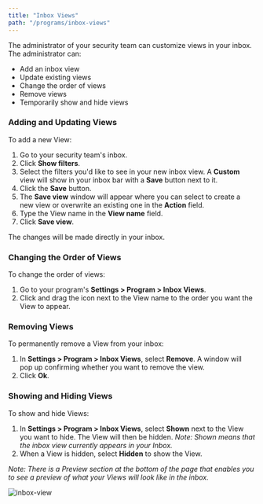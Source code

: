 ```yaml
---
title: "Inbox Views"
path: "/programs/inbox-views"
---
```


The administrator of your security team can customize views in your inbox. The administrator can:
* Add an inbox view
* Update existing views
* Change the order of views
* Remove views
* Temporarily show and hide views

### Adding and Updating Views
To add a new View:
1. Go to your security team's inbox.
2. Click **Show filters**.
3. Select the filters you'd like to see in your new inbox view. A **Custom** view will show in your inbox bar with a **Save** button next to it.
4. Click the **Save** button.
5. The **Save view** window will appear where you can select to create a new view or overwrite an existing one in the **Action** field. 
6. Type the View name in the **View name** field.
7. Click **Save view**. 

The changes will be made directly in your inbox. 

### Changing the Order of Views
To change the order of views:
1. Go to your program's **Settings > Program > Inbox Views**. 
2. Click and drag the icon next to the View name to the order you want the View to appear.  

### Removing Views
To permanently remove a View from your inbox:
1. In **Settings > Program > Inbox Views**, select **Remove**. A window will pop up confirming whether you want to remove the view. 
2. Click **Ok**. 

### Showing and Hiding Views
To show and hide Views: 
1. In **Settings > Program > Inbox Views**, select **Shown** next to the View you want to hide. The View will then be hidden. *Note: Shown means that the inbox view currently appears in your Inbox.* 
2. When a View is hidden, select **Hidden** to show the View.


*Note: There is a *Preview* section at the bottom of the page that enables you to see a preview of what your Views will look like in the inbox.* 

![inbox-view](https://github.com/Hacker0x01/docs.hackerone.com/blob/master/docs/programs/images/inbox-views.png?raw=true)
